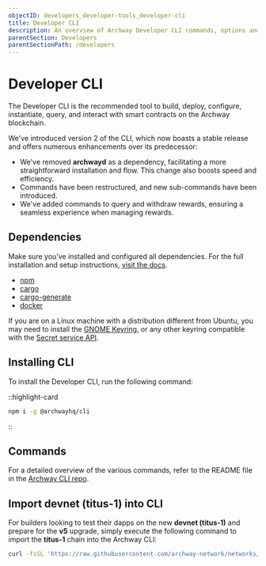 ```yaml
---
objectID: developers_developer-tools_developer-cli
title: Developer CLI
description: An overview of Archway Developer CLI commands, options and usage
parentSection: Developers
parentSectionPath: /developers
---
```


# Developer CLI

The Developer CLI is the recommended tool to build, deploy, configure, instantiate, query, and interact with smart contracts on the Archway blockchain. 

We've introduced version 2 of the CLI, which now boasts a stable release and offers numerous enhancements over its predecessor:
- We've removed **archwayd** as a dependency, facilitating a more straightforward installation and flow. This change also boosts speed and efficiency.
- Commands have been restructured, and new sub-commands have been introduced.
- We've added commands to query and withdraw rewards, ensuring a seamless experience when managing rewards.


## Dependencies

Make sure you've installed and configured all dependencies. For the full
installation and setup instructions, [visit the docs](https://docs.archway.io/developers/getting-started/install).

- [npm](https://docs.npmjs.com/downloading-and-installing-node-js-and-npm "Install Node.js and NPM")
- [cargo](https://doc.rust-lang.org/cargo/getting-started/installation.html "Install Cargo")
- [cargo-generate](https://crates.io/crates/cargo-generate "Install Cargo Generate")
- [docker](https://docs.docker.com/get-docker "Install Docker")

If you are on a Linux machine with a distribution different from Ubuntu, you may need to install the [GNOME Keyring](https://wiki.archlinux.org/title/GNOME/Keyring), or any other keyring compatible with the [Secret service API](https://www.gnu.org/software/emacs/manual/html_node/auth/Secret-Service-API.html).


## Installing CLI

To install the Developer CLI, run the following command:

::highlight-card

```bash
npm i -g @archwayhq/cli
```

::

## Commands

For a detailed overview of the various commands, refer to the README file in the [Archway CLI repo](https://github.com/archway-network/cli#commands).

## Import devnet (titus-1) into CLI

For builders looking to test their dapps on the new **devnet (titus-1)** and prepare for the **v5** upgrade, simply execute the following command to import the **titus-1** chain into the Archway CLI:

```bash
curl -fsSL 'https://raw.githubusercontent.com/archway-network/networks/main/devnets/archwaydevnet/chain.json' | archway config chains import
```